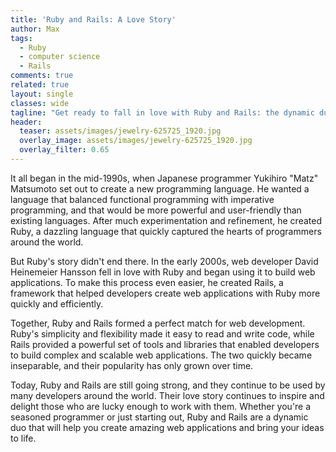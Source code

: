 ```yaml
---
title: 'Ruby and Rails: A Love Story'
author: Max
tags:
  - Ruby
  - computer science
  - Rails
comments: true
related: true
layout: single
classes: wide
tagline: "Get ready to fall in love with Ruby and Rails: the dynamic duo that's revolutionizing web development."
header:
  teaser: assets/images/jewelry-625725_1920.jpg
  overlay_image: assets/images/jewelry-625725_1920.jpg
  overlay_filter: 0.65
---
```

It all began in the mid-1990s, when Japanese programmer Yukihiro "Matz" Matsumoto set out to create a new programming language. He wanted a language that balanced functional programming with imperative programming, and that would be more powerful and user-friendly than existing languages. After much experimentation and refinement, he created Ruby, a dazzling language that quickly captured the hearts of programmers around the world.

But Ruby's story didn't end there. In the early 2000s, web developer David Heinemeier Hansson fell in love with Ruby and began using it to build web applications. To make this process even easier, he created Rails, a framework that helped developers create web applications with Ruby more quickly and efficiently.

Together, Ruby and Rails formed a perfect match for web development. Ruby's simplicity and flexibility made it easy to read and write code, while Rails provided a powerful set of tools and libraries that enabled developers to build complex and scalable web applications. The two quickly became inseparable, and their popularity has only grown over time.

Today, Ruby and Rails are still going strong, and they continue to be used by many developers around the world. Their love story continues to inspire and delight those who are lucky enough to work with them. Whether you're a seasoned programmer or just starting out, Ruby and Rails are a dynamic duo that will help you create amazing web applications and bring your ideas to life.
